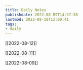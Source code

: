 ```yaml
---
title: Daily Notes
publishdate: 2022-08-09T14:57:30
lastmod: 2022-08-10T12:09:41
tags: 
- daily
---
```










[[2022-08-12]]

[[2022-08-11]]

[[2022-08-09]]





